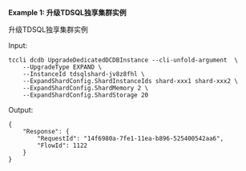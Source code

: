 **Example 1: 升级TDSQL独享集群实例**

升级TDSQL独享集群实例

Input: 

```
tccli dcdb UpgradeDedicatedDCDBInstance --cli-unfold-argument  \
    --UpgradeType EXPAND \
    --InstanceId tdsqlshard-jv8z8fhl \
    --ExpandShardConfig.ShardInstanceIds shard-xxx1 shard-xxx2 \
    --ExpandShardConfig.ShardMemory 2 \
    --ExpandShardConfig.ShardStorage 20
```

Output: 
```
{
    "Response": {
        "RequestId": "14f6980a-7fe1-11ea-b896-525400542aa6",
        "FlowId": 1122
    }
}
```


